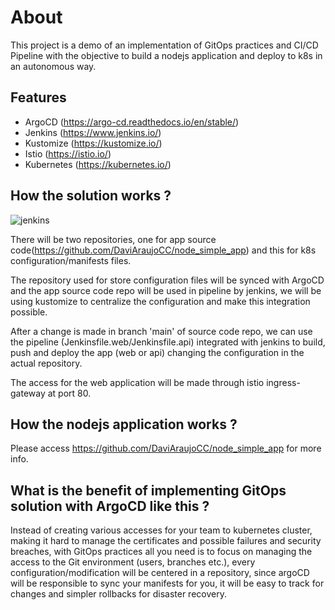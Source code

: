 # About

This project is a demo of an implementation of GitOps practices and CI/CD Pipeline with the objective to build a nodejs application and deploy to k8s in an autonomous way.

## Features

* ArgoCD (https://argo-cd.readthedocs.io/en/stable/)
* Jenkins (https://www.jenkins.io/)
* Kustomize (https://kustomize.io/)
* Istio (https://istio.io/)
* Kubernetes (https://kubernetes.io/)

## How the solution works ?

![jenkins](https://user-images.githubusercontent.com/70732391/139169010-9afaa623-1956-4e4b-b4d0-61083f43bf54.jpg)


There will be two repositories, one for app source code(https://github.com/DaviAraujoCC/node_simple_app) and this for k8s configuration/manifests files.

The repository used for store configuration files will be synced with ArgoCD and the app source code repo will be used in pipeline by jenkins, we will be using kustomize to centralize the configuration and make this integration possible.

After a change is made in branch 'main' of source code repo, we can use the pipeline (Jenkinsfile.web/Jenkinsfile.api) integrated with jenkins to build, push and deploy the app (web or api) changing the configuration in the actual repository.

The access for the web application will be made through istio ingress-gateway at port 80. 

## How the nodejs application works ?

Please access https://github.com/DaviAraujoCC/node_simple_app for more info.

## What is the benefit of implementing GitOps solution with ArgoCD like this ?

Instead of creating various accesses for your team to kubernetes cluster, making it hard to manage the certificates and possible failures and security breaches, with GitOps practices all you need is to focus on managing the access to the Git environment (users, branches etc.), every configuration/modification will be centered in a repository, since argoCD will be responsible to sync your manifests for you, it will be easy to track for changes and simpler rollbacks for disaster recovery. 

